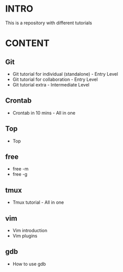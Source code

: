 # INTRO
This is a repository with different tutorials
# CONTENT
## Git
- Git tutorial for individual (standalone) - Entry Level
- Git tutorial for collaboration - Entry Level 
- Git tutorial extra - Intermediate Level 
## Crontab
- Crontab in 10 mins - All in one
## Top
- Top
## free
- free -m 
- free -g
## tmux
- Tmux tutorial - All in one
## vim
- Vim introduction
- Vim plugins
## gdb
- How to use gdb
## 